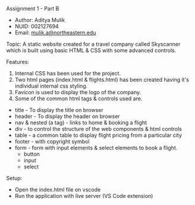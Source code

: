 
Assignment 1 - Part B

- Author: Aditya Mulik
- NUID: 002127694
- Email: mulik.a@northeastern.edu

Topic: A static website created for a travel company called Skyscanner which is built using basic HTML & CSS with some advanced controls.

Features:

1. Internal CSS has been used for the project. 
2. Two html pages (index.html & flights.html) has been created having it's individual internal css styling.
3. Favicon is used to display the logo of the company.
4. Some of the common html tags & controls used are.
  - title - To display the title on browser
  - header - To display the header on browser
  - nav & nested (a tag) - links to home & booking a flight 
  - div - to control the structure of the web components & html controls
  - table - a common table to display flight pricing from a particular city
  - footer - with copyright symbol 
  - form - form with input elements & select elements to book a flight.
    - button
    - input 
    - select

Setup:
- Open the index.html file on vscode
- Run the application with live server (VS Code extension)